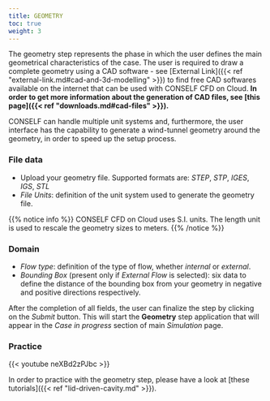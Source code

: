 ```yaml
---
title: GEOMETRY
toc: true
weight: 3
---
```


The geometry step represents the phase in which the user defines the main geometrical characteristics of the case. The user is required to draw a complete geometry using a CAD software - see [External Link]({{< ref "external-link.md#cad-and-3d-modelling" >}}) to find free CAD softwares available on the internet that can be used with CONSELF CFD on Cloud. **In order to get more information about the generation of CAD files, see [this page]({{< ref "downloads.md#cad-files" >}}).**

CONSELF can handle multiple unit systems and, furthermore, the user interface has the capability to generate a wind-tunnel geometry around the geometry, in order to speed up the setup process.

### File data

- Upload your geometry file. Supported formats are: *STEP*, *STP*, *IGES*, *IGS*, *STL*
- *File Units*: definition of the unit system used to generate the geometry file.

{{% notice info %}}
CONSELF CFD on Cloud uses S.I. units. The length unit is used to rescale the geometry sizes to meters.
{{% /notice %}}

### Domain

- *Flow type*: definition of the type of flow, whether *internal* or *external*.
- *Bounding Box* (present only if *External Flow* is selected): six data to define the distance of the bounding box from your geometry in negative and positive directions respectively.

After the completion of all fields, the user can finalize the step by clicking on the *Submit* button. This will start the **Geometry** step application that will appear in the *Case in progress* section of main *Simulation* page.

### Practice

{{< youtube neXBd2zPJbc >}}

<!-- TODO fix problem with reference to validation/_index.md -->
In order to practice with the geometry step, please have a look at [these tutorials]({{< ref "lid-driven-cavity.md" >}}).